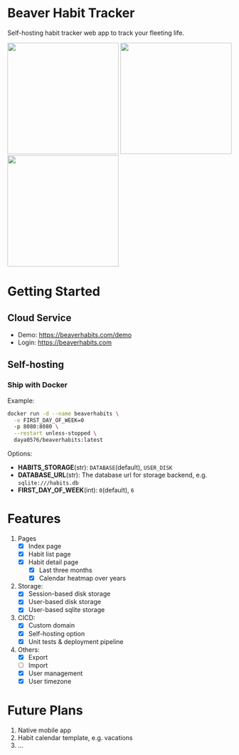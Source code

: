 # Beaver Habit Tracker

Self-hosting habit tracker web app to track your fleeting life.

<img src='https://github.com/daya0576/beaverhabits/assets/6239652/0418fa41-8985-46ef-b623-333b62b2f92e' width='250'>
<img src='https://github.com/daya0576/beaverhabits/assets/6239652/c0ce98cf-5a44-4bbc-8cd3-c7afb20af671' width='250'>
<img src='https://github.com/daya0576/beaverhabits/assets/6239652/516c19ca-9f55-4c21-9e6d-c8f0361a5eb2' width='250'>

# Getting Started

## Cloud Service

- Demo: https://beaverhabits.com/demo
- Login: https://beaverhabits.com

## Self-hosting

### Ship with Docker

Example:

```bash
docker run -d --name beaverhabits \
  -e FIRST_DAY_OF_WEEK=0
  -p 8080:8080 \
  --restart unless-stopped \
  daya0576/beaverhabits:latest
```

Options:

- **HABITS_STORAGE**(str): `DATABASE`(default), `USER_DISK`
- **DATABASE_URL**(str): The database url for storage backend, e.g. `sqlite:///habits.db`
- **FIRST_DAY_OF_WEEK**(int): `0`(default), `6`

# Features

1. Pages
   - [x] Index page
   - [x] Habit list page
   - [x] Habit detail page
     - [x] Last three months
     - [x] Calendar heatmap over years
2. Storage:
   - [x] Session-based disk storage
   - [x] User-based disk storage
   - [x] User-based sqlite storage
3. CICD:
   - [x] Custom domain
   - [x] Self-hosting option
   - [x] Unit tests & deployment pipeline
4. Others:
   - [x] Export
   - [ ] Import
   - [x] User management
   - [x] User timezone

# Future Plans

1. Native mobile app
2. Habit calendar template, e.g. vacations
3. …
